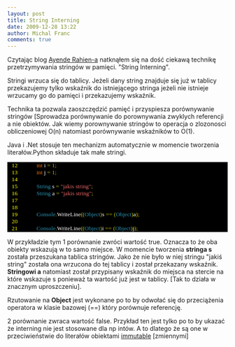 ```yaml
---
layout: post
title: String Interning
date: 2009-12-28 13:22
author: Michal Franc
comments: true
---
```

Czytając blog <a href="http://ayende.com/Blog/default.aspx">Ayende Rahien-a</a> natknąłem się na dość ciekawą technikę przetrzymywania stringów w pamięci. "String Interning".

Stringi wrzuca się do tablicy. Jeżeli dany string znajduje się już w tablicy przekazujemy tylko wskaźnik do istniejącego stringa jeżeli nie istnieje wrzucamy go do pamięci i przekazujemy wskaźnik.

Technika ta pozwala zaoszczędzić pamięć i przyspiesza porównywanie stringów [Sprowadza porównywanie  do porownywania zwyklych referencji a nie obiektów. Jak wiemy porownywanie stringów to operacja o zlozonosci obliczeniowej O(n) natomiast porównywanie  wskaźników to O(1).
				
Java i .Net stosuje ten mechanizm automatycznie w momencie tworzenia literałów.Python składuje tak małe stringi.

<div style="font-family:Fixedsys;font-size:10pt;color:#bfbf00;background:black;">
<p style="margin:0;"><span style="color:yellow;">&nbsp;&nbsp;&nbsp;12</span>&nbsp;&nbsp;&nbsp;&nbsp; &nbsp;&nbsp;&nbsp; &nbsp;&nbsp;&nbsp; <span style="color:#ee6f11;">int</span> <span style="color:white;">i</span> = 1;</p>
<p style="margin:0;"><span style="color:yellow;">&nbsp;&nbsp;&nbsp;13</span>&nbsp;&nbsp;&nbsp;&nbsp; &nbsp;&nbsp;&nbsp; &nbsp;&nbsp;&nbsp; <span style="color:#ee6f11;">int</span> <span style="color:white;">j</span> = 1;</p>
<p style="margin:0;"><span style="color:yellow;">&nbsp;&nbsp;&nbsp;14</span>&nbsp;</p>
<p style="margin:0;"><span style="color:yellow;">&nbsp;&nbsp;&nbsp;15</span>&nbsp;&nbsp;&nbsp;&nbsp; &nbsp;&nbsp;&nbsp; &nbsp;&nbsp;&nbsp; <span style="color:#2b91af;">String</span> <span style="color:white;">s</span> = <span style="color:#eb6565;">&quot;jakis string&quot;</span>;</p>
<p style="margin:0;"><span style="color:yellow;">&nbsp;&nbsp;&nbsp;16</span>&nbsp;&nbsp;&nbsp;&nbsp; &nbsp;&nbsp;&nbsp; &nbsp;&nbsp;&nbsp; <span style="color:#2b91af;">String</span> <span style="color:white;">a</span> = <span style="color:#eb6565;">&quot;jakis string&quot;</span>;</p>
<p style="margin:0;"><span style="color:yellow;">&nbsp;&nbsp;&nbsp;17</span>&nbsp;</p>
<p style="margin:0;"><span style="color:yellow;">&nbsp;&nbsp;&nbsp;18</span>&nbsp;</p>
<p style="margin:0;"><span style="color:yellow;">&nbsp;&nbsp;&nbsp;19</span>&nbsp;&nbsp;&nbsp;&nbsp; &nbsp;&nbsp;&nbsp; &nbsp;&nbsp;&nbsp; <span style="color:#2b91af;">Console</span>.<span style="color:white;">WriteLine</span>((<span style="color:#2b91af;">Object</span>)<span style="color:white;">s</span> == (<span style="color:#2b91af;">Object</span>)<span style="color:white;">a</span>);</p>
<p style="margin:0;"><span style="color:yellow;">&nbsp;&nbsp;&nbsp;20</span>&nbsp;</p>
<p style="margin:0;"><span style="color:yellow;">&nbsp;&nbsp;&nbsp;21</span>&nbsp;&nbsp;&nbsp;&nbsp; &nbsp;&nbsp;&nbsp; &nbsp;&nbsp;&nbsp; <span style="color:#2b91af;">Console</span>.<span style="color:white;">WriteLine</span>((<span style="color:#2b91af;">Object</span>)<span style="color:white;">i</span> == (<span style="color:#2b91af;">Object</span>)<span style="color:white;">j</span>);</p>
</div>

W przykładzie tym 1 porównanie zwróci wartość true. Oznacza to że oba obiekty wskazują w to samo miejsce. 
W momencie tworzenia <strong>stringa s</strong> została przeszukana tablica stringów. Jako że nie było w niej stringu "jakiś string" została ona wrzucona do tej tablicy i został przekazany wskaźnik. <strong>Stringowi a</strong> natomiast został przypisany wskaźnik do miejsca na stercie na które wskazuje s ponieważ ta wartość już jest w tablicy. [Tak to działa w znacznym uproszczeniu].

Rzutowanie na <strong>Object</strong> jest wykonane po to by odwołać się do przeciążenia operatora w klasie bazowej (==) który porównuje referencję.

2 porównanie zwraca wartość false. Przykład ten jest tylko po to by ukazać że interning nie jest stosowane dla np intów. A to dlatego że są one w przeciwieństwie do literałów obiektami <a href="http://en.wikipedia.org/wiki/Immutable_object">immutable</a> [zmiennymi] 
